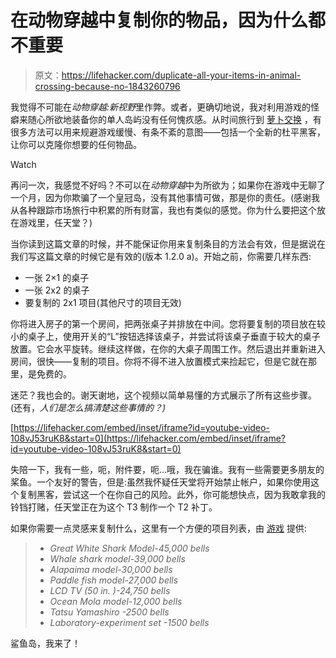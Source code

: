 # 在动物穿越中复制你的物品，因为什么都不重要

> 原文：<https://lifehacker.com/duplicate-all-your-items-in-animal-crossing-because-no-1843260796>

我觉得不可能在*动物穿越:新视野*里作弊。或者，更确切地说，我对利用游戏的怪癖来随心所欲地装备你的单人岛屿没有任何愧疚感。从时间旅行到 [萝卜交换](https://turnip.exchange/) ，有很多方法可以用来规避游戏缓慢、有条不紊的意图——包括一个全新的杜平黑客，让你可以克隆你想要的任何物品。

Watch

再问一次，我感觉不好吗？不可以在*动物穿越*中为所欲为；如果你在游戏中无聊了一个月，因为你欺骗了一个皇冠岛，没有其他事情可做，那是你的责任。(感谢我从各种跟踪市场旅行中积累的所有财富，我也有类似的感觉。你为什么要把这个放在游戏里，任天堂？)

当你读到这篇文章的时候，并不能保证你用来复制条目的方法会有效，但是据说在我们写这篇文章的时候它是有效的(版本 1.2.0 a)。开始之前，你需要几样东西:

*   一张 2×1 的桌子
*   一张 2x2 的桌子
*   要复制的 2x1 项目(其他尺寸的项目无效)

你将进入房子的第一个房间，把两张桌子并排放在中间。您将要复制的项目放在较小的桌子上，使用开关的“L”按钮选择该桌子，并尝试将该桌子垂直于较大的桌子放置。它会水平旋转。继续这样做，在你的大桌子周围工作。然后退出并重新进入房间，很快——复制的项目。你将不得不进入放置模式来捡起它，但是它就在那里，是免费的。

迷茫？我也会的。谢天谢地，这个视频以简单易懂的方式展示了所有这些步骤。(还有，*人们是怎么搞清楚这些事情的？)*

 [https://lifehacker.com/embed/inset/iframe?id=youtube-video-108vJ53ruK8&start=0](https://lifehacker.com/embed/inset/iframe?id=youtube-video-108vJ53ruK8&start=0) 

失陪一下，我有一些，呃，附件要，呃...哦，我在骗谁。我有一些需要更多朋友的桨鱼。一个友好的警告，但是:虽然我怀疑任天堂将开始禁止帐户，如果你使用这个复制黑客，尝试这一个在你自己的风险。此外，你可能想快点，因为我敢拿我的铃铛打赌，任天堂正在为这个 T3 制作一个 T2 补丁。

如果你需要一点灵感来复制什么，这里有一个方便的项目列表，由 [游戏](https://gamerant.com/animal-crossing-new-horizons-2x1-items-dupe-duplication-glitch-solo-katana-tv-tables-fast-bells/) 提供:

> *   *Great White Shark Model-45,000 bells*
> *   *Whale shark model-39,000 bells*
> *   *Alapaima model-30,000 bells*
> *   *Paddle fish model-27,000 bells*
> *   *LCD TV (50 in. )-24,750 bells*
> *   *Ocean Mola model-12,000 bells*
> *   *Tatsu Yamashiro -2500 bells*
> *   *Laboratory-experiment set -1500 bells*

鲨鱼岛，我来了！